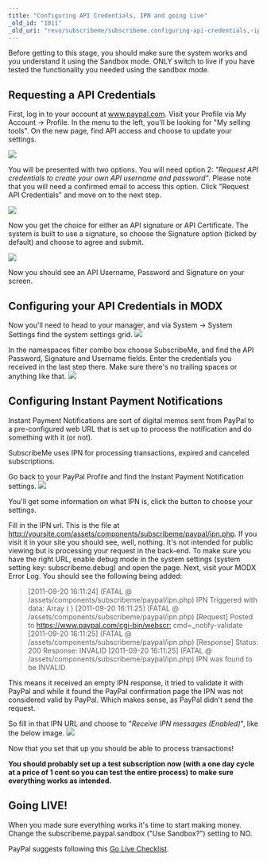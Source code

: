 ```yaml
---
title: "Configuring API Credentials, IPN and going Live"
_old_id: "1011"
_old_uri: "revo/subscribeme/subscribeme.configuring-api-credentials,-ipn-and-going-live"
---
```


Before getting to this stage, you should make sure the system works and you understand it using the Sandbox mode. ONLY switch to live if you have tested the functionality you needed using the sandbox mode.

## Requesting a API Credentials

First, log in to your account at www.paypal.com. 
Visit your Profile via My Account -> Profile. In the menu to the left, you'll be looking for "My selling tools". On the new page, find API access and choose to update your settings.

![](/download/attachments/35586749/sm1.PNG?version=1&modificationDate=1316429828000)

You will be presented with two options. You will need option 2: _"Request API credentials to create your own API username and password"_. Please note that you will need a confirmed email to access this option. Click "Request API Credentials" and move on to the next step.

![](/download/attachments/35586749/sm2.PNG?version=1&modificationDate=1316429828000)

Now you get the choice for either an API signature or API Certificate. The system is built to use a signature, so choose the Signature option (ticked by default) and choose to agree and submit.

![](/download/attachments/35586749/sm3.PNG?version=1&modificationDate=1316429828000)

Now you should see an API Username, Password and Signature on your screen.

## Configuring your API Credentials in MODX

Now you'll need to head to your manager, and via System -> System Settings find the system settings grid. ![](/download/attachments/35586749/sm4.PNG?version=1&modificationDate=1316429990000)

In the namespaces filter combo box choose SubscribeMe, and find the API Password, Signature and Username fields. Enter the credentials you received in the last step there. Make sure there's no trailing spaces or anything like that. ![](/download/attachments/35586749/sm5.PNG?version=1&modificationDate=1316430015000)

## Configuring Instant Payment Notifications

Instant Payment Notifications are sort of digital memos sent from PayPal to a pre-configured web URL that is set up to process the notification and do something with it (or not).

SubscribeMe uses IPN for processing transactions, expired and canceled subscriptions.

Go back to your PayPal Profile and find the Instant Payment Notification settings. ![](/download/attachments/35586749/ipn1.PNG?version=1&modificationDate=1316531313000)

You'll get some information on what IPN is, click the button to choose your settings.

Fill in the IPN url. This is the file at <http://yoursite.com/assets/components/subscribeme/paypal/ipn.php>. If you visit it in your site you should see, well, nothing. It's not intended for public viewing but is processing your request in the back-end. To make sure you have the right URL, enable debug mode in the system settings (system setting key: subscribeme.debug) and open the page. Next, visit your MODX Error Log. You should see the following being added:

> \[2011-09-20 16:11:24\] (FATAL @ /assets/components/subscribeme/paypal/ipn.php) IPN Triggered with data: Array
> (
> )
> \[2011-09-20 16:11:25\] (FATAL @ /assets/components/subscribeme/paypal/ipn.php) \[Request\] Posted to <https://www.paypal.com/cgi-bin/webscr:> cmd=\_notify-validate
> \[2011-09-20 16:11:25\] (FATAL @ /assets/components/subscribeme/paypal/ipn.php) \[Response\] Status: 200 Response: INVALID
> \[2011-09-20 16:11:25\] (FATAL @ /assets/components/subscribeme/paypal/ipn.php) IPN was found to be INVALID

This means it received an empty IPN response, it tried to validate it with PayPal and while it found the PayPal confirmation page the IPN was not considered valid by PayPal. Which makes sense, as PayPal didn't send the request.

So fill in that IPN URL and choose to "_Receive IPN messages (Enabled)_", like the below image.
![](/download/attachments/35586749/ipn2.PNG?version=1&modificationDate=1316531892000)

Now that you set that up you should be able to process transactions!

**You should probably set up a test subscription now (with a one day cycle at a price of 1 cent so you can test the entire process) to make sure everything works as intended.**

## Going LIVE!

When you made sure everything works it's time to start making money. Change the subscribeme.paypal.sandbox ("Use Sandbox?") setting to NO.

PayPal suggests following this [Go Live Checklist](https://cms.paypal.com/us/cgi-bin/?cmd=_render-content&content_ID=developer/howto_api_golivechecklist).

